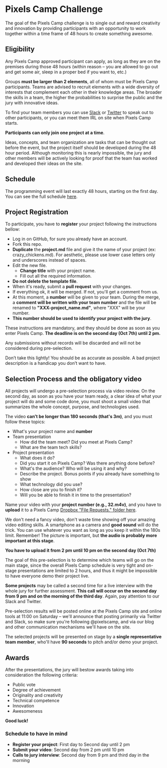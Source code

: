 # Pixels Camp Challenge

The goal of the Pixels Camp challenge is to single out and reward creativity and innovation by providing participants with an opportunity to work together within a time frame of 48 hours to create something awesome.

## Eligibility

Any Pixels Camp approved participant can apply, as long as they are on the premises during those 48 hours (within reason – you are allowed to go out and get some air, sleep in a proper bed if you want to, etc.)

Groups __must be larger than 2 elements__, all of whom must be Pixels Camp participants. Teams are advised to recruit elements with a wide diversity of interests that complement each other in their knowledge areas. The broader the skills in a team, the higher the probabilities to surprise the public and the jury with innovative ideas.

To find your team members you can use [Slack][2] or [Twitter][3] to speak out to other participants, or you can meet them IRL on site when Pixels Camp starts.

__Participants can only join one project at a time__.

Ideas, concepts, and team organization are tasks that can be thought out before the event, but the project itself should be developed during the 48 hour period. Although monitoring this is nearly impossible, the jury and other members will be actively looking for proof that the team has worked and developed their ideas on the site.

## Schedule

The programming event will last exactly 48 hours, starting on the first day. You can see the full schedule [here](https://pixels.camp/schedule/).

## Project Registration

To participate, you have to __register__ your project following the instructions bellow: 
 * Log in on GitHub, for sure you already have an account.
 * Fork this repo.
 * __Duplicate__ the __project.md__ file and give it the name of your project (ex: crazy_chickens.md). For aesthetic, please use lower case letters only and underscores instead of spaces.
 * Edit the new file.
   * __Change title__ with your project name.
   * Fill out all the required information.
 * __Do not delete the template file__.
 * When it's ready, submit a __pull request__ with your changes.
 * If everything ok, it will be merged. If not, you'll get a comment from us.
 * At this moment, a __number__ will be given to your team. During the merge, a __comment will be written with your team number__ and the file will be renamed to __"XXX-project_name.md"__, where "XXX" will be your number. 
 * __This number should be used to identify your project with the jury__. 

These instructions are mandatory, and they should be done as soon as you enter Pixels Camp. __The deadline is on the second day (Oct 7th) until 2 pm.__

Any submissions without records will be discarded and will not be considered during pre-selection.

Don’t take this lightly! You should be as accurate as possible. A bad project description is a handicap you don’t want to have.

## Selection Process and the obligatory video

All projects will undergo a pre-selection process via video review. On the second day, as soon as you have your team ready, a clear idea of what your project will do and some code done, you must shoot a small video that summarizes the whole concept, purpose, and technologies used.

The video __can’t be longer than 180 seconds (that's 3m)__, and you must follow these topics:

 * What's your project name and __number__
 * Team presentation 
    * How did the team meet? Did you meet at Pixels Camp? 
    * What are the team tech skills?
 * Project presentation 
    * What does it do? 
    * Did you start it on Pixels Camp? Was there anything done before? 
    * What's the audience? Who will be using it and why? 
    * Describe the project. Bonus points if you already have something to show
    * What technology did you use? 
    * How close are you to finish it? 
    * Will you be able to finish it in time to the presentation? 

Name your video with your __project number (e.g., 32.m4v)__, and you have to __upload__ it to a Pixels Camp [Dropbox "File Requests." folder here][1].

We don't need a fancy video, don't waste time showing off your amazing video editing skills. A smartphone as a camera and __good sound__ will do the trick. You can use whatever you want as long as you keep it within the 180s limit. Remember! The picture is important, but __the audio is probably more important at this stage__. 

__You have to upload it from 2 pm until 10 pm on the second day (Oct 7th)__

The goal of this pre-selection is to determine which teams will go on the main stage, since the overall Pixels Camp schedule is very tight and on-stage presentations are limited to 2 hours, and thus it might be impossible to have everyone demo their project live.

__Some projects__ may be called a second time for a live interview with the whole jury for further assessment. __This call will occur on the second day from 9 pm and on the morning of the third day__. Again, pay attention to our Slack and Twitter. 

Pre-selection results will be posted online at the Pixels Camp site and online tools at 11:00 on Saturday – we'll announce that posting primarily via Twitter and Slack, so make sure you're following @pixelscamp, and via our blog and other communication mechanisms we'll have on the site.

The selected projects will be presented on stage by a __single representative team member__, who'll have __90 seconds__ to pitch and/or demo your project.

## Awards

After the presentations, the jury will bestow awards taking into consideration the following criteria:

 * Public vote
 * Degree of achievement
 * Originality and creativity
 * Technical competence
 * Innovation
 * Awesomeness

__Good luck!__

### Schedule to have in mind 

 * __Register your project__:  First day to Second day until 2 pm 
 * __Submit your video__: Second day from 2 pm until 10 pm 
 * __Calls to jury interview__: Second day from 9 pm and third day in the morning 

[1]: https://www.dropbox.com/request/DIAavRCTZFB7vHofyzuT
[2]: https://github.com/PixelsCamp/docs/blob/master/SLACK.md
[3]: https://twitter.com/pixelscamp
